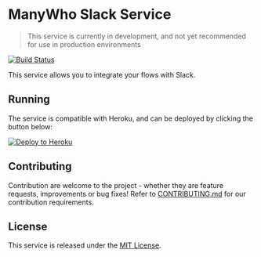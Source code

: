 ManyWho Slack Service
=====================

> This service is currently in development, and not yet recommended for use in production environments

[![Build Status](https://travis-ci.org/manywho/service-slack.svg?branch=develop)](https://travis-ci.org/manywho/service-slack)

This service allows you to integrate your flows with Slack.

## Running

The service is compatible with Heroku, and can be deployed by clicking the button below:

[![Deploy to Heroku](https://www.herokucdn.com/deploy/button.svg)](https://heroku.com/deploy?template=https://github.com/manywho/service-slack)

## Contributing

Contribution are welcome to the project - whether they are feature requests, improvements or bug fixes! Refer to 
[CONTRIBUTING.md](CONTRIBUTING.md) for our contribution requirements.

## License

This service is released under the [MIT License](http://opensource.org/licenses/mit-license.php).